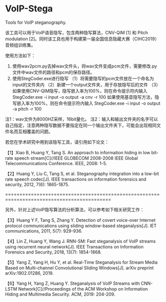 # VoIP-Stega
Tools for VoIP steganography.

该工具可以用于VoIP语音隐写，包含两种隐写算法，CNV-QIM [1] 和 Pitch modulation [2]。同时该工具也用于构建第一届全国信息隐藏大赛（CIHC2019）音频组训练集。

使用方法如下：
1. 使用wav2pcm.py去掉wav文件头，将wav文件变成pcm文件，需要修改.py文件中wav文件的路径和pcm的保存路径。
2. 使用StegCoder.exe进行隐写
（1）将需要隐写的pcm文件放在一个命名为input的文件夹内
（2）新建一个output文件夹，用于存放隐写后的文件
（3）如果使用CNV-QIM隐写，隐写嵌入率为100%，则在命令提示符内输入 
StegCoder.exe -i input -o output -a cnv -r 100
如果使用基音隐写方法，隐写嵌入率为100%，则在命令提示符内输入 
StegCoder.exe -i input -o output -a pitch -r 100

注1：wav文件为8000HZ采样，16bit量化。
注2：输入和输出文件夹的名字可以自己指定，注意两种隐写数据不要指定在同一个输出文件夹下，可能会出现相同文件名而互相覆盖的问题。


若您在学术研究中用到该隐写工具，请引用如下论文：

【1】Xiao B, Huang Y, Tang S. An approach to information hiding in low bit-rate speech stream[C]//IEEE GLOBECOM 2008-2008 IEEE Global Telecommunications Conference. IEEE, 2008: 1-5.

【2】Huang Y, Liu C, Tang S, et al. Steganography integration into a low-bit rate speech codec[J]. IEEE transactions on information forensics and security, 2012, 7(6): 1865-1875.

===========================================================================================

另外，针对上述VoIP隐写算法的分析算法，可以参考如下相关研究工作：

【3】Huang Y F, Tang S, Zhang Y. Detection of covert voice-over Internet protocol communications using sliding window-based steganalysis[J]. IET communications, 2011, 5(7): 929-936.

【4】Lin Z, Huang Y, Wang J. RNN-SM: Fast steganalysis of VoIP streams using recurrent neural network[J]. IEEE Transactions on Information Forensics and Security, 2018, 13(7): 1854-1868.

【5】Yang Z, Yang H, Hu Y, et al. Real-Time Steganalysis for Stream Media Based on Multi-channel Convolutional Sliding Windows[J]. arXiv preprint arXiv:1902.01286, 2019.

【6】Yang H, Yang Z, Huang Y. Steganalysis of VoIP Streams with CNN-LSTM Network[C]//Proceedings of the ACM Workshop on Information Hiding and Multimedia Security. ACM, 2019: 204-209.
